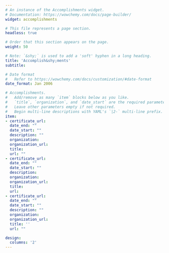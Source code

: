 ```yaml
---
# An instance of the Accomplishments widget.
# Documentation: https://wowchemy.com/docs/page-builder/
widget: accomplishments

# This file represents a page section.
headless: true

# Order that this section appears on the page.
weight: 50

# Note: `&shy;` is used to add a 'soft' hyphen in a long heading.
title: 'Accomplish&shy;ments'
subtitle:

# Date format
#   Refer to https://wowchemy.com/docs/customization/#date-format
date_format: Jan 2006

# Accomplishments.
#   Add/remove as many `item` blocks below as you like.
#   `title`, `organization`, and `date_start` are the required parameters.
#   Leave other parameters empty if not required.
#   Begin multi-line descriptions with YAML's `|2-` multi-line prefix.
item:
- certificate_url: 
  date_end: ""
  date_start: ""
  description: ""
  organization: 
  organization_url: 
  title: 
  url: ""
- certificate_url: 
  date_end: ""
  date_start: ""
  description: 
  organization: 
  organization_url: 
  title: 
  url: 
- certificate_url: 
  date_end: ""
  date_start: ""
  description: ""
  organization: 
  organization_url: 
  title: ''
  url: ""

design:
  columns: '2' 
---
```

